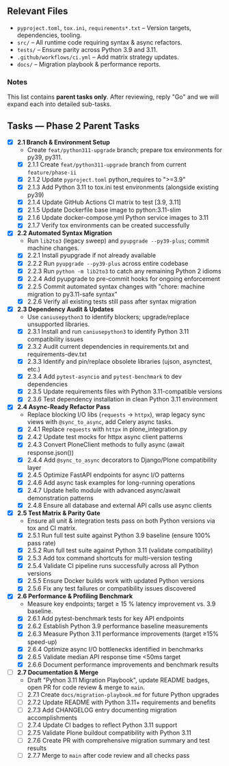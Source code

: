 ## Relevant Files

- `pyproject.toml`, `tox.ini`, `requirements*.txt` – Version targets, dependencies, tooling.
- `src/` – All runtime code requiring syntax & async refactors.
- `tests/` – Ensure parity across Python 3.9 and 3.11.
- `.github/workflows/ci.yml` – Add matrix strategy updates.
- `docs/` – Migration playbook & performance reports.

### Notes

This list contains **parent tasks only**. After reviewing, reply "Go" and we will expand each into detailed sub-tasks.

## Tasks — Phase 2 Parent Tasks

- [x] **2.1 Branch & Environment Setup**
  - Create `feat/python311-upgrade` branch; prepare tox environments for py39, py311.
  - [x] 2.1.1 Create `feat/python311-upgrade` branch from current `feature/phase-ii`
  - [x] 2.1.2 Update `pyproject.toml` python_requires to ">=3.9"
  - [x] 2.1.3 Add Python 3.11 to tox.ini test environments (alongside existing py39)
  - [x] 2.1.4 Update GitHub Actions CI matrix to test [3.9, 3.11]
  - [x] 2.1.5 Update Dockerfile base image to python:3.11-slim
  - [x] 2.1.6 Update docker-compose.yml Python service images to 3.11
  - [x] 2.1.7 Verify tox environments can be created successfully

- [x] **2.2 Automated Syntax Migration**
  - Run `lib2to3` (legacy sweep) and `pyupgrade --py39-plus`; commit machine changes.
  - [x] 2.2.1 Install pyupgrade if not already available
  - [x] 2.2.2 Run `pyupgrade --py39-plus` across entire codebase
  - [x] 2.2.3 Run `python -m lib2to3` to catch any remaining Python 2 idioms
  - [x] 2.2.4 Add pyupgrade to pre-commit hooks for ongoing enforcement
  - [x] 2.2.5 Commit automated syntax changes with "chore: machine migration to py3.11-safe syntax"
  - [x] 2.2.6 Verify all existing tests still pass after syntax migration

- [x] **2.3 Dependency Audit & Updates**
  - Use `caniusepython3` to identify blockers; upgrade/replace unsupported libraries.
  - [x] 2.3.1 Install and run `caniusepython3` to identify Python 3.11 compatibility issues
  - [x] 2.3.2 Audit current dependencies in requirements.txt and requirements-dev.txt
  - [x] 2.3.3 Identify and pin/replace obsolete libraries (ujson, asynctest, etc.)
  - [x] 2.3.4 Add `pytest-asyncio` and `pytest-benchmark` to dev dependencies
  - [x] 2.3.5 Update requirements files with Python 3.11-compatible versions
  - [x] 2.3.6 Test dependency installation in clean Python 3.11 environment

- [x] **2.4 Async-Ready Refactor Pass**
  - Replace blocking I/O libs (`requests` → `httpx`), wrap legacy sync views with `@sync_to_async`, add Celery async tasks.
  - [x] 2.4.1 Replace `requests` with `httpx` in plone_integration.py
  - [x] 2.4.2 Update test mocks for httpx async client patterns
  - [x] 2.4.3 Convert PloneClient methods to fully async (await response.json())
  - [x] 2.4.4 Add `@sync_to_async` decorators to Django/Plone compatibility layer
  - [x] 2.4.5 Optimize FastAPI endpoints for async I/O patterns
  - [x] 2.4.6 Add async task examples for long-running operations
  - [x] 2.4.7 Update hello module with advanced async/await demonstration patterns
  - [x] 2.4.8 Ensure all database and external API calls use async clients

- [x] **2.5 Test Matrix & Parity Gate**
  - Ensure all unit & integration tests pass on both Python versions via tox and CI matrix.
  - [x] 2.5.1 Run full test suite against Python 3.9 baseline (ensure 100% pass rate)
  - [x] 2.5.2 Run full test suite against Python 3.11 (validate compatibility)
  - [x] 2.5.3 Add tox command shortcuts for multi-version testing
  - [x] 2.5.4 Validate CI pipeline runs successfully across all Python versions
  - [x] 2.5.5 Ensure Docker builds work with updated Python versions
  - [x] 2.5.6 Fix any test failures or compatibility issues discovered

- [x] **2.6 Performance & Profiling Benchmark**
  - Measure key endpoints; target ≥ 15 % latency improvement vs. 3.9 baseline.
  - [x] 2.6.1 Add pytest-benchmark tests for key API endpoints
  - [x] 2.6.2 Establish Python 3.9 performance baseline measurements
  - [x] 2.6.3 Measure Python 3.11 performance improvements (target ≥15% speed-up)
  - [x] 2.6.4 Optimize async I/O bottlenecks identified in benchmarks
  - [x] 2.6.5 Validate median API response time <50ms target
  - [x] 2.6.6 Document performance improvements and benchmark results

- [ ] **2.7 Documentation & Merge**
  - Draft "Python 3.11 Migration Playbook", update README badges, open PR for code review & merge to `main`.
  - [ ] 2.7.1 Create `docs/migration-playbook.md` for future Python upgrades
  - [ ] 2.7.2 Update README with Python 3.11+ requirements and benefits
  - [ ] 2.7.3 Add CHANGELOG entry documenting migration accomplishments
  - [ ] 2.7.4 Update CI badges to reflect Python 3.11 support
  - [ ] 2.7.5 Validate Plone buildout compatibility with Python 3.11
  - [ ] 2.7.6 Create PR with comprehensive migration summary and test results
  - [ ] 2.7.7 Merge to `main` after code review and all checks pass
